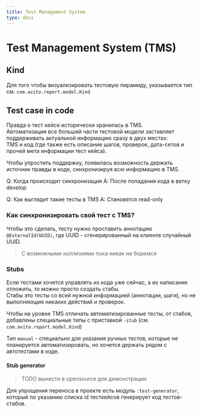```yaml
---
title: Test Management System
type: docs
---
```


# Test Management System (TMS)

## Kind

Для того чтобы визуализировать тестовую пирамиду, указывается тип см. `com.avito.report.model.Kind`

## Test case in code

Правда о тест кейсе исторически хранилась в TMS. \
Автоматизация все большей части тестовой модели заставляет поддерживать актуальной информацию сразу в двух местах:\
TMS и код (где также есть описание шагов, проверок, дата-сетов и прочей мета информации тест кейса). 

Чтобы упростить поддержку, появилась возможность держать источник правды в коде, синхронизируя всю информацию в TMS.

Q: Когда происходит синхронизация
A: После попадания кода в ветку develop

Q: Как выглядит такие тесты в TMS
A: Становятся read-only

### Как синхронизировать свой тест с TMS?

Чтобы это сделать, тесту нужно проставить аннотацию `@ExternalId(UUID)`, где UUID - сгенерированный на клиенте случайный UUID.

> С возможными коллизиями пока никак не боремся

### Stubs

Если тестами хочется управлять из кода уже сейчас, а их написание отложить, то можно просто создать стабы. \
Стабы это тесты со всей нужной информацией (аннотации, шаги), но не выполняющие никаких действий и проверок.

Чтобы на уровне TMS отличать автоматизированные тесты, от стабов, добавлены специальные типы с приставкой `-stub`
(см. `com.avito.report.model.Kind`)

Тип `manual` - специально для указания ручных тестов, которые не планируется автоматизировать,
но хочется держать рядом с автотестами в коде.

#### Stub generator

> TODO вынести в opensource для демонстрации

Для упрощения переноса в проекте есть модуль `:test-generator`, который по указанию списка id тесткейсов генерирует код тестов-стабов.
